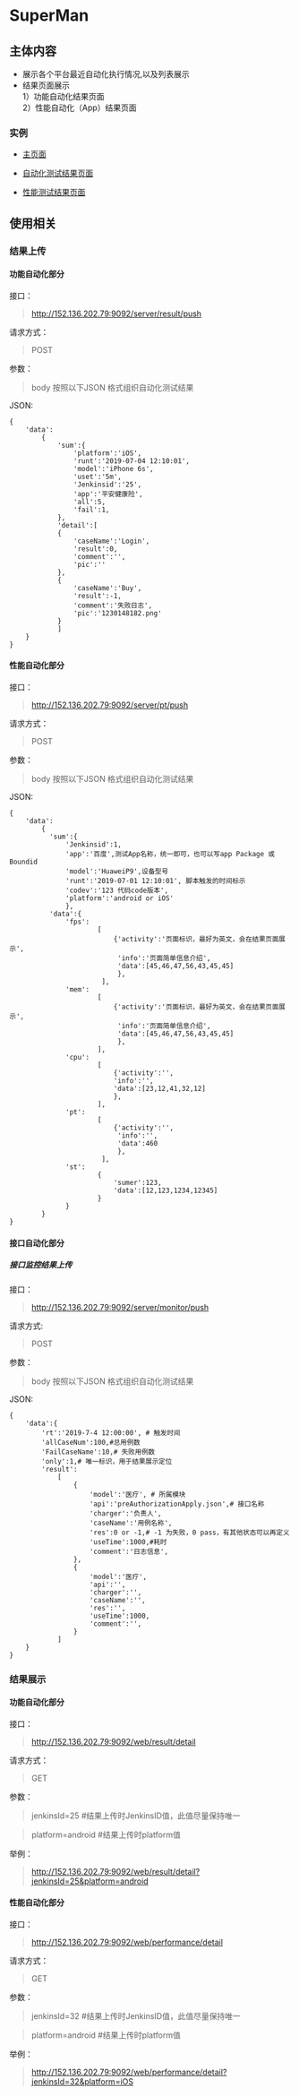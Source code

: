 # SuperMan

## 主体内容

+ 展示各个平台最近自动化执行情况,以及列表展示
+ 结果页面展示   
1）功能自动化结果页面   
2）性能自动化（App）结果页面

### 实例

+ [主页面](http://152.136.202.79:9092/web/index)

+ [自动化测试结果页面](http://152.136.202.79:9092/web/result/detail?jenkinsId=25&platform=android&test)

+ [性能测试结果页面](http://152.136.202.79:9092/web/performance/detail?jenkinsId=32&platform=iOS)

## 使用相关

### 结果上传

#### 功能自动化部分

接口：
>http://152.136.202.79:9092/server/result/push

请求方式：
> POST

参数：
>body 按照以下JSON 格式组织自动化测试结果

JSON:

    {
        'data':
            {
                'sum':{
                    'platform':'iOS',
                    'runt':'2019-07-04 12:10:01',
                    'model':'iPhone 6s',
                    'uset':'5m',
                    'Jenkinsid':'25',
                    'app':'平安健康险',
                    'all':5,
                    'fail':1,
                },
                'detail':[
                {
                    'caseName':'Login',
                    'result':0,
                    'comment':'',
                    'pic':''
                },
                {
                    'caseName':'Buy',
                    'result':-1,
                    'comment':'失败日志',
                    'pic':'1230148182.png'	
                }
                ]
        }
    }


#### 性能自动化部分

接口：
>http://152.136.202.79:9092/server/pt/push

请求方式：
> POST

参数：
>body 按照以下JSON 格式组织自动化测试结果

JSON:
    
    
    { 
        'data':
            {
              'sum':{
                  'Jenkinsid':1,
                  'app':'百度',测试App名称，统一即可，也可以写app Package 或 Boundid
                  'model':'HuaweiP9',设备型号
                  'runt':'2019-07-01 12:10:01', 脚本触发的时间标示
                  'codev':'123 代码code版本',
                  'platform':'android or iOS'
                  },
              'data':{
                  'fps':
                          [
                              {'activity':'页面标识，最好为英文，会在结果页面展示',
                               'info':'页面简单信息介绍',
                               'data':[45,46,47,56,43,45,45]
                               },
                           ],
                  'mem':
                          [
                              {'activity':'页面标识，最好为英文，会在结果页面展示',
                               'info':'页面简单信息介绍',
                               'data':[45,46,47,56,43,45,45]
                               },
                          ],
                  'cpu':
                          [
                              {'activity':'',
                              'info':'',
                              'data':[23,12,41,32,12]
                              },
                          ],
                  'pt':
                          [
                              {'activity':'',
                               'info':'',
                               'data':460
                               },
                           ],
                  'st':
                          {
                              'sumer':123,
                              'data':[12,123,1234,12345]
                          }
                  }
            }
    }
    
    
#### 接口自动化部分
##### 接口监控结果上传

接口：

>http://152.136.202.79:9092/server/monitor/push

请求方式:
>POST

参数：
>body 按照以下JSON 格式组织自动化测试结果

JSON:

    {
        'data':{
            'rt':'2019-7-4 12:00:00', # 触发时间
            'allCaseNum':100,#总用例数
            'FailCaseName':10,# 失败用例数
            'only':1,# 唯一标识，用于结果展示定位
            'result':
                [
                    {
                        'model':'医疗', # 所属模块
                        'api':'preAuthorizationApply.json',# 接口名称
                        'charger':'负责人',
                        'caseName':'用例名称',
                        'res':0 or -1,# -1 为失败，0 pass，有其他状态可以再定义
                        'useTime':1000,#耗时
                        'comment':'日志信息',
                    },
                    {
                        'model':'医疗',
                        'api':'',
                        'charger':'',
                        'caseName':'',
                        'res':'',
                        'useTime':1000,
                        'comment':'',
                    }
                ]
        }
    }



### 结果展示

#### 功能自动化部分
接口：
>http://152.136.202.79:9092/web/result/detail

请求方式：
>GET

参数：
>jenkinsId=25 #结果上传时JenkinsID值，此值尽量保持唯一

>platform=android #结果上传时platform值

举例：
>http://152.136.202.79:9092/web/result/detail?jenkinsId=25&platform=android

#### 性能自动化部分
接口：
>http://152.136.202.79:9092/web/performance/detail

请求方式：
>GET

参数：
>jenkinsId=32 #结果上传时JenkinsID值，此值尽量保持唯一

>platform=android #结果上传时platform值

举例：
>http://152.136.202.79:9092/web/performance/detail?jenkinsId=32&platform=iOS

